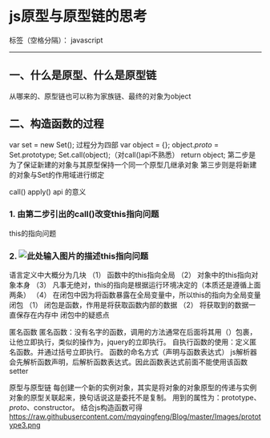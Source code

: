 ﻿# js原型与原型链的思考

标签（空格分隔）： javascript

---

## 一、什么是原型、什么是原型链
从哪来的、原型链也可以称为家族链、最终的对象为object 
## 二、构造函数的过程
var set = new Set();
过程分为四部
var object = {};
object._proto_ = Set.prototype;
Set.call(object);（对call()api不熟悉）
return object;
第二步是为了保证新建的对象与其原型保持一个同一个原型几继承对象
第三步则是将新建的对象与Set的作用域进行绑定

call() apply() api 的意义

### 1. 由第二步引出的call()改变this指向问题

this的指向问题
###	2. ![此处输入图片的描述][1]this指向问题
语言定义中大概分为几块
（1）	函数中的this指向全局
（2）	对象中的this指向对象本身
（3）	凡事无绝对，this的指向是根据运行环境决定的（本质还是遵循上面两条）
（4）	在闭包中因为将函数暴露在全局变量中，所以this的指向为全局变量
闭包
（1）	闭包是函数，作用是将获取函数内部的数据
（2）	将获取到的数据一直保存在内存中
闭包中的疑惑点

匿名函数
匿名函数：没有名字的函数，调用的方法通常在后面将其用（）包裹，让他立即执行，类似的操作为，jquery的立即执行。
自执行函数的使用：定义匿名函数。并通过括号立即执行。
函数的命名方式（声明与函数表达式）
js解析器会先解析函数声明，后解析函数表达式。因此函数表达式前面不能使用该函数
setter


原型与原型链
每创建一个新的实例对象，其实是将对象的对象原型的传递与实例对象的原型关联起来，换句话说这是委托不是复制。
用到的属性为：prototype、_proto_、constructor。
结合js构造函数可得
https://raw.githubusercontent.com/mqyqingfeng/Blog/master/Images/prototype3.png


  [1]: https://raw.githubusercontent.com/mqyqingfeng/Blog/master/Images/prototype3.png